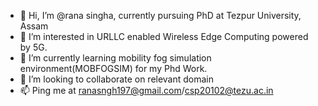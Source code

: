 - 👋 Hi, I’m @rana singha, currently pursuing PhD at Tezpur University, Assam
- 👀 I’m interested in URLLC enabled Wireless Edge Computing powered by 5G.  
- 🌱 I’m currently learning mobility fog simulation environment(MOBFOGSIM) for my Phd Work.
- 💞️ I’m looking to collaborate on relevant domain
- 📫 Ping me at ranasngh197@gmail.com/csp20102@tezu.ac.in
<!---
rana197/rana197 is a ✨ special ✨ repository because its `README.md` (this file) appears on your GitHub profile.
You can click the Preview link to take a look at your changes.
--->
